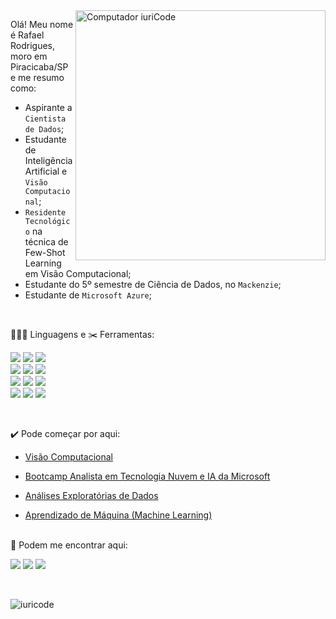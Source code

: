 <img src="https://raw.githubusercontent.com/MicaelliMedeiros/micaellimedeiros/master/image/computer-illustration.png" min-width="400px" max-width="400px" width="400px" align="right" alt="Computador iuriCode">


  Olá! Meu nome é Rafael Rodrigues, moro em Piracicaba/SP e me resumo como: </br>
 
  * Aspirante a `Cientista de Dados`; <br>
  * Estudante de Inteligência Artificial e `Visão Computacional`; <br>
  * `Residente Tecnológico` na técnica de Few-Shot Learning em Visão Computacional; <br>
  * Estudante do 5º semestre de Ciência de Dados, no `Mackenzie`;
  * Estudante de `Microsoft Azure`;

  <br>
<p align="left">
  👨🏽‍💻  Linguagens e ✂️ Ferramentas:<br></p>
<p align="left">  
  <img src="https://img.shields.io/badge/Python-14354C?style=for-the-badge&logo=python&logoColor=white"/> 
  <img src="https://img.shields.io/badge/GitHub-100000?style=for-the-badge&labelColor=black&logo=github&logoColor=white" />
  <img src="https://img.shields.io/badge/Jupyter-F37626?style=for-the-badge&labelColor=F37626&logo=jupyter&logoColor=white" /><br>
  <img src="https://img.shields.io/badge/pandas-f3f6f4?style=for-the-badge&logo=pandas&logoColor=purple"/>
  <img src="https://img.shields.io/badge/Excel-217346?style=for-the-badge&logo=microsoft-excel&logoColor=white" />
  <img src="https://img.shields.io/badge/Anaconda-44a833?style=for-the-badge&labelColor=44a833&logo=anaconda&logoColor=white" /><br>
  <img src="https://img.shields.io/badge/scikitlearn-14354C?style=for-the-badge&logo=scikit-learn&logoColor=white" />
  <img src="https://img.shields.io/badge/MySQL-4479a1?style=for-the-badge&labelColor=4479a1&logo=MySQL&logoColor=white" />
  <img src="https://img.shields.io/badge/Colab-F9AB00?style=for-the-badge&logo=Google%20Colab&logoColor=orange" /><br>
  <img src="https://img.shields.io/badge/TensorFlow-276DC3?style=for-the-badge&logo=tensorflow&logoColor=#FF6F00" />
  <img src="https://img.shields.io/badge/numpy-013243?style=for-the-badge&logo=numpy&logoColor=#FF6F00" />
  <img src="https://img.shields.io/badge/keras-D00000?style=for-the-badge&logo=keras&logoColor=#FF6F00" /></p>
  <br>
  
<p align="left">
  ✔️ Pode começar por aqui: 
</p>

-  <a href="https://github.com/rafarodrigues/visao-computacional" target="_blank">Visão Computacional</a>

-  <a href="https://github.com/rafarodrigues/microsoft-analista-azure-ia" target="_blank">Bootcamp Analista em Tecnologia Nuvem e IA da Microsoft</a>

-  <a href="https://github.com/rafarodrigues/Analises-Exploratorias-de-Dados" target="_blank">Análises Exploratórias de Dados</a>

-  <a href="https://github.com/rafarodrigues/Machine-Learning" target="_blank">Aprendizado de Máquina (Machine Learning)</a>
<br><br>
<p align="left">
  📧 Podem me encontrar aqui: 
</p>

<p align="left">
<a href="https://www.linkedin.com/in/rafael-rodrigues-945269180/" target="_blank" alt="Linkedin">
  <img src="https://img.shields.io/badge/-Linkedin-0e76a8?style=flat-square&logo=Linkedin&logoColor=white" /></a>

  <a href="mailto:'rafarodrigues33@gmail.com'" alt="Gmail">
  <img src="https://img.shields.io/badge/-Gmail-FF0000?style=flat-square&labelColor=FF0000&logo=gmail&logoColor=white" /></a>

  <a href="https://www.kaggle.com/rafarodrigues33" target="_blank" alt="Kaggle">
  <img src="https://img.shields.io/badge/Kaggle-20beff?style=flat-square&labelColor=20beff&logo=Kaggle&logoColor=white" /></a>
</p>  
<br>

![iuricode](https://github-readme-stats.vercel.app/api/top-langs/?username=rafarodrigues&hide=html&layout=compact&theme=tokyonight)

